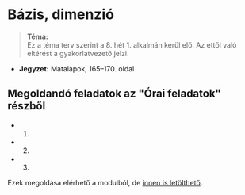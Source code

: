 
# Bázis, dimenzió

> **Téma:**  
> Ez a téma terv szerint a 8. hét 1. alkalmán kerül elő. Az ettől való eltérést a gyakorlatvezető jelzi.

- **Jegyzet:** Matalapok, 165–170. oldal

## Megoldandó feladatok az "Órai feladatok" részből

- 1.
- 2.
- 3.

Ezek megoldása elérhető a modulból, de [innen is letölthető](https://canvas.elte.hu/courses/45858/files/3111637/download?wrap=1).

